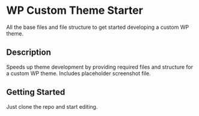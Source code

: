 # WP Custom Theme Starter

All the base files and file structure to get started developing a custom WP theme.

## Description

Speeds up theme development by providing required files and structure for a custom WP theme.
Includes placeholder screenshot file.

## Getting Started

Just clone the repo and start editing.
